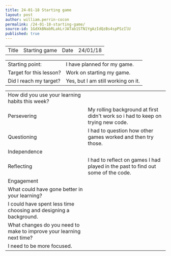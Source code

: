 ```yaml
---
title: 24-01-18 Starting game
layout: post
author: william.perrin-cocon
permalink: /24-01-18-starting-game/
source-id: 1GdXkBNabRLakLrJATab1STN1YgAzIdQzBs4spPSzIlU
published: true
---
```

<table>
  <tr>
    <td>Title</td>
    <td>Starting game</td>
    <td>Date</td>
    <td>24/01/18</td>
  </tr>
</table>


<table>
  <tr>
    <td>Starting point:</td>
    <td>I have planned for my game.</td>
  </tr>
  <tr>
    <td>Target for this lesson?</td>
    <td>Work on starting my game.</td>
  </tr>
  <tr>
    <td>Did I reach my target? </td>
    <td>Yes, but I am still working on it.</td>
  </tr>
</table>


<table>
  <tr>
    <td>How did you use your learning habits this week?</td>
    <td></td>
  </tr>
  <tr>
    <td>Persevering</td>
    <td>My rolling background at first didn't work so i had to keep on trying new code.</td>
  </tr>
  <tr>
    <td>Questioning</td>
    <td>I had to question how other games worked and then try those.</td>
  </tr>
  <tr>
    <td>Independence</td>
    <td></td>
  </tr>
  <tr>
    <td>Reflecting</td>
    <td>I had to reflect on games I had played in the past to find out some of the code.</td>
  </tr>
  <tr>
    <td>Engagement</td>
    <td></td>
  </tr>
  <tr>
    <td>What could have gone better in your learning?</td>
    <td></td>
  </tr>
  <tr>
    <td>I could have spent less time choosing and designing a background.</td>
    <td></td>
  </tr>
  <tr>
    <td>What changes do you need to make to improve your learning next time?</td>
    <td></td>
  </tr>
  <tr>
    <td>I need to be more focused.</td>
    <td></td>
  </tr>
</table>


